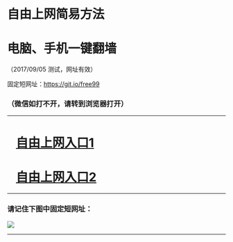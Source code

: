 ﻿# 自由上网简易方法

# 电脑、手机一键翻墙

（2017/09/05 测试，网址有效）

固定短网址：https://git.io/free99

### （微信如打不开，请转到浏览器打开）


***





# &nbsp;&nbsp; <a href="http://ft1511610742.fwq-tz1001.xyz/fwqtz01.html?t=09050012851 " target="_blank">自由上网入口1</a>
# &nbsp;&nbsp; <a href="http://ft1538822996.fwq-tz1002.xyz/fwqtz02.html?t=09050011122 " target="_blank">自由上网入口2</a>
***

### 请记住下图中固定短网址：

<img src="https://s3-us-west-2.amazonaws.com/fwq-1001/yjfq-20170905okok.png" /> 


***

